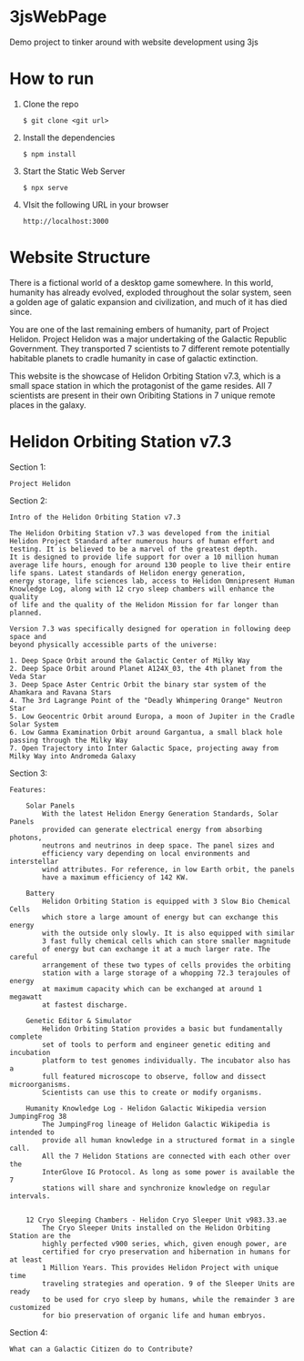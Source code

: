 
# 3jsWebPage

Demo project to tinker around with website development using 3js

# How to run

1. Clone the repo

    `$ git clone <git url>`

2. Install the dependencies

    `$ npm install`

3. Start the Static Web Server

    `$ npx serve`

4. VIsit the following URL in your browser

    `http://localhost:3000`

# Website Structure

There is a fictional world of a desktop game somewhere. 
In this world, humanity has already evolved, exploded throughout
the solar system, seen a golden age of galatic expansion and 
civilization, and much of it has died since.

You are one of the last remaining embers of humanity, part of 
Project Helidon. Project Helidon was a major undertaking of the
Galactic Republic Government. They transported 7 scientists
to 7 different remote potentially habitable planets to cradle 
humanity in case of galactic extinction.

This website is the showcase of Helidon Orbiting Station v7.3,
which is a small space station in which the protagonist of the 
game resides. All 7 scientists are present in their own 
Oribiting Stations in 7 unique remote places in the galaxy.

# Helidon Orbiting Station v7.3

Section 1:

    Project Helidon

Section 2:

    Intro of the Helidon Orbiting Station v7.3

    The Helidon Orbiting Station v7.3 was developed from the initial 
    Helidon Project Standard after numerous hours of human effort and
    testing. It is believed to be a marvel of the greatest depth.
    It is designed to provide life support for over a 10 million human 
    average life hours, enough for around 130 people to live their entire 
    life spans. Latest standards of Helidon energy generation, 
    energy storage, life sciences lab, access to Helidon Omnipresent Human 
    Knowledge Log, along with 12 cryo sleep chambers will enhance the quality 
    of life and the quality of the Helidon Mission for far longer than planned.

    Version 7.3 was specifically designed for operation in following deep space and 
    beyond physically accessible parts of the universe:
    
    1. Deep Space Orbit around the Galactic Center of Milky Way
    2. Deep Space Orbit around Planet A124X_03, the 4th planet from the Veda Star
    3. Deep Space Aster Centric Orbit the binary star system of the Ahamkara and Ravana Stars
    4. The 3rd Lagrange Point of the "Deadly Whimpering Orange" Neutron Star
    5. Low Geocentric Orbit around Europa, a moon of Jupiter in the Cradle Solar System
    6. Low Gamma Examination Orbit around Gargantua, a small black hole passing through the Milky Way
    7. Open Trajectory into Inter Galactic Space, projecting away from Milky Way into Andromeda Galaxy

Section 3:
    
    Features: 

        Solar Panels
            With the latest Helidon Energy Generation Standards, Solar Panels 
            provided can generate electrical energy from absorbing photons, 
            neutrons and neutrinos in deep space. The panel sizes and 
            efficiency vary depending on local environments and interstellar 
            wind attributes. For reference, in low Earth orbit, the panels 
            have a maximum efficiency of 142 KW.
            
        Battery
            Helidon Orbiting Station is equipped with 3 Slow Bio Chemical Cells 
            which store a large amount of energy but can exchange this energy 
            with the outside only slowly. It is also equipped with similar 
            3 fast fully chemical cells which can store smaller magnitude 
            of energy but can exchange it at a much larger rate. The careful 
            arrangement of these two types of cells provides the orbiting 
            station with a large storage of a whopping 72.3 terajoules of energy
            at maximum capacity which can be exchanged at around 1 megawatt 
            at fastest discharge.

        Genetic Editor & Simulator
            Helidon Orbiting Station provides a basic but fundamentally complete 
            set of tools to perform and engineer genetic editing and incubation 
            platform to test genomes individually. The incubator also has a 
            full featured microscope to observe, follow and dissect microorganisms. 
            Scientists can use this to create or modify organisms. 

        Humanity Knowledge Log - Helidon Galactic Wikipedia version JumpingFrog 38
            The JumpingFrog lineage of Helidon Galactic Wikipedia is intended to 
            provide all human knowledge in a structured format in a single call.
            All the 7 Helidon Stations are connected with each other over the 
            InterGlove IG Protocol. As long as some power is available the 7 
            stations will share and synchronize knowledge on regular intervals.


        12 Cryo Sleeping Chambers - Helidon Cryo Sleeper Unit v983.33.ae
            The Cryo Sleeper Units installed on the Helidon Orbiting Station are the
            highly perfected v900 series, which, given enough power, are 
            certified for cryo preservation and hibernation in humans for at least 
            1 Million Years. This provides Helidon Project with unique time
            traveling strategies and operation. 9 of the Sleeper Units are ready 
            to be used for cryo sleep by humans, while the remainder 3 are customized
            for bio preservation of organic life and human embryos.

Section 4:

    What can a Galactic Citizen do to Contribute? 